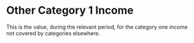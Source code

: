 # Other Category 1 Income
This is the value, during the relevant period, for the category one income not covered by categories elsewhere.